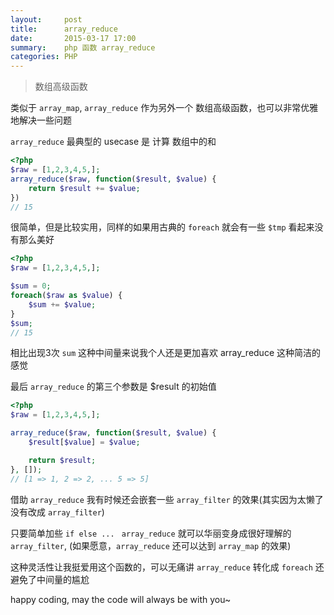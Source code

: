 ```yaml
---
layout:     post
title:      array_reduce
date:       2015-03-17 17:00
summary:    php 函数 array_reduce
categories: PHP
---
```


> 数组高级函数

类似于 `array_map`, `array_reduce` 作为另外一个 数组高级函数，也可以非常优雅地解决一些问题

`array_reduce` 最典型的 usecase 是 计算 数组中的和

``` php
<?php
$raw = [1,2,3,4,5,];
array_reduce($raw, function($result, $value) {
    return $result += $value;
})
// 15
```

很简单，但是比较实用，同样的如果用古典的 `foreach` 就会有一些 `$tmp` 看起来没有那么美好

``` php
<?php
$raw = [1,2,3,4,5,];

$sum = 0;
foreach($raw as $value) {
    $sum += $value;
}
$sum;
// 15
```
相比出现3次 `sum` 这种中间量来说我个人还是更加喜欢 array_reduce 这种简洁的感觉

最后 `array_reduce` 的第三个参数是 $result 的初始值

``` php
<?php
$raw = [1,2,3,4,5,];

array_reduce($raw, function($result, $value) {
    $result[$value] = $value;

    return $result;
}, []);
// [1 => 1, 2 => 2, ... 5 => 5]
```
借助 `array_reduce` 我有时候还会嵌套一些 `array_filter` 的效果(其实因为太懒了没有改成 `array_filter`)

只要简单加些 `if else ... ` `array_reduce` 就可以华丽变身成很好理解的 `array_filter`, (如果愿意，`array_reduce` 还可以达到 `array_map` 的效果)

这种灵活性让我挺爱用这个函数的，可以无痛讲 `array_reduce` 转化成 `foreach` 还避免了中间量的尴尬

happy coding, may the code will always be with you~
